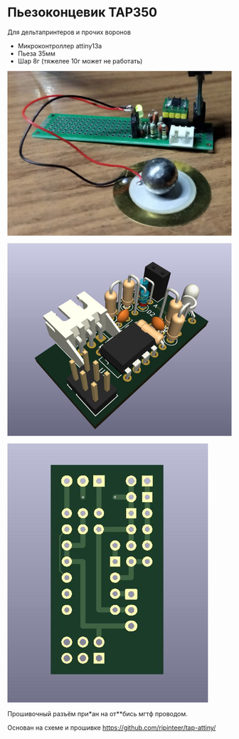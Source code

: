 # Пьезоконцевик TAP350

Для дельтапринтеров и прочих воронов

* Микроконтроллер attiny13a
* Пьеза 35мм
* Шар 8г (тяжелее 10г может не работать)

![photo](pcb/img/tap.jpg)

![photo](pcb/img/3d.jpg)

![photo](pcb/img/back.jpg)

Прошивочный разъём при*ан на от**бись мгтф проводом.

Основан на схеме и прошивке https://github.com/ripinteer/tap-attiny/
